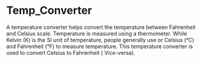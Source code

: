 # Temp_Converter
A temperature converter helps convert the temperature between Fahrenheit and Celsius scale. Temperature is measured using a thermometer. While Kelvin (K) is the SI unit of temperature, people generally use or Celsius (°C) and Fahrenheit (°F) to measure temperature. This temperature converter is used to convert Celsius to Fahrenheit ( Vice-versa).
